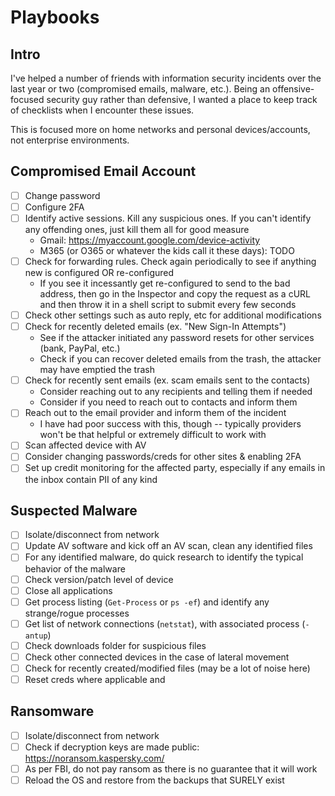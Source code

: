 # Playbooks
## Intro
I've helped a number of friends with information security incidents over the last year or two (compromised emails, malware, etc.). Being an offensive-focused security guy rather than defensive, I wanted a place to keep track of checklists when I encounter these issues.

This is focused more on home networks and personal devices/accounts, not enterprise environments.

## Compromised Email Account
- [ ] Change password
- [ ] Configure 2FA
- [ ] Identify active sessions. Kill any suspicious ones. If you can't identify any offending ones, just kill them all for good measure
  - Gmail: https://myaccount.google.com/device-activity
  - M365 (or O365 or whatever the kids call it these days): TODO
- [ ] Check for forwarding rules. Check again periodically to see if anything new is configured OR re-configured
  - If you see it incessantly get re-configured to send to the bad address, then go in the Inspector and copy the request as a cURL and then throw it in a shell script to submit every few seconds
- [ ] Check other settings such as auto reply, etc for additional modifications
- [ ] Check for recently deleted emails (ex. "New Sign-In Attempts")
  - See if the attacker initiated any password resets for other services (bank, PayPal, etc.)
  - Check if you can recover deleted emails from the trash, the attacker may have emptied the trash
- [ ] Check for recently sent emails (ex. scam emails sent to the contacts)
  - Consider reaching out to any recipients and telling them if needed
  - Consider if you need to reach out to contacts and inform them
- [ ] Reach out to the email provider and  inform them of the incident
  - I have had poor success with this, though -- typically providers won't be that helpful or extremely difficult to work with
- [ ] Scan affected device with AV
- [ ] Consider changing passwords/creds for other sites & enabling 2FA
- [ ] Set up credit monitoring for the affected party, especially if any emails in the inbox contain PII of any kind

## Suspected Malware
- [ ] Isolate/disconnect from network
- [ ] Update AV software and kick off an AV scan, clean any identified files
- [ ] For any identified malware, do quick research to identify the typical behavior of the malware
- [ ] Check version/patch level of device
- [ ] Close all applications
- [ ] Get process listing (`Get-Process` or `ps -ef`) and identify any strange/rogue processes
- [ ] Get list of network connections (`netstat`), with associated process (`-antup`)
- [ ] Check downloads folder for suspicious files
- [ ] Check other connected devices in the case of lateral movement
- [ ] Check for recently created/modified files (may be a lot of noise here)
- [ ] Reset creds where applicable and 

## Ransomware
- [ ] Isolate/disconnect from network
- [ ] Check if decryption keys are made public: https://noransom.kaspersky.com/
- [ ] As per FBI, do not pay ransom as there is no guarantee that it will work
- [ ] Reload the OS and restore from the backups that SURELY exist
